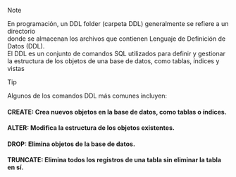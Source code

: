 > [!NOTE]
> En programación, un DDL folder (carpeta DDL) generalmente se refiere a un directorio <br>
> donde se almacenan los archivos que contienen Lenguaje de Definición de Datos (DDL). <br>
> El DDL es un conjunto de comandos SQL utilizados para definir y gestionar <br>
> la estructura de los objetos de una base de datos, como tablas, índices y vistas

> [!TIP] 
> Algunos de los comandos DDL más comunes incluyen: 
> <h4>CREATE: Crea nuevos objetos en la base de datos, como tablas o índices.</h4>
> <h4>ALTER: Modifica la estructura de los objetos existentes.</h4>
> <h4>DROP: Elimina objetos de la base de datos.</h4>
> <h4>TRUNCATE: Elimina todos los registros de una tabla sin eliminar la tabla en sí.</h4>